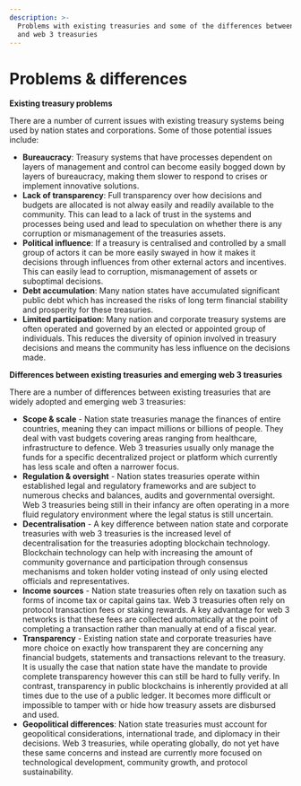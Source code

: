 ```yaml
---
description: >-
  Problems with existing treasuries and some of the differences between existing
  and web 3 treasuries
---
```


# Problems & differences

**Existing treasury problems**

There are a number of current issues with existing treasury systems being used by nation states and corporations. Some of those potential issues include:

* **Bureaucracy**: Treasury systems that have processes dependent on layers of management and control can become easily bogged down by layers of bureaucracy, making them slower to respond to crises or implement innovative solutions.
* **Lack of transparency**: Full transparency over how decisions and budgets are allocated is not alway easily and readily available to the community. This can lead to a lack of trust in the systems and processes being used and lead to speculation on whether there is any corruption or mismanagement of the treasuries assets.
* **Political influence**: If a treasury is centralised and controlled by a small group of actors it can be more easily swayed in how it makes it decisions through influences from other external actors and incentives. This can easily lead to corruption, mismanagement of assets or suboptimal decisions.
* **Debt accumulation**: Many nation states have accumulated significant public debt which has increased the risks of long term financial stability and prosperity for these treasuries.
* **Limited participation**: Many nation and corporate treasury systems are often operated and governed by an elected or appointed group of individuals. This reduces the diversity of opinion involved in treasury decisions and means the community has less influence on the decisions made.



**Differences between existing treasuries and emerging web 3 treasuries**

There are a number of differences between existing treasuries that are widely adopted and emerging web 3 treasuries:

* **Scope & scale** - Nation state treasuries manage the finances of entire countries, meaning they can impact millions or billions of people. They deal with vast budgets covering areas ranging from healthcare, infrastructure to defence. Web 3 treasuries usually only manage the funds for a specific decentralized project or platform which currently has less scale and often a narrower focus.
* **Regulation & oversight** - Nation states treasuries operate within established legal and regulatory frameworks and are subject to numerous checks and balances, audits and governmental oversight. Web 3 treasuries being still in their infancy are often operating in a more fluid regulatory environment where the legal status is still uncertain.
* **Decentralisation** - A key difference between nation state and corporate treasuries with web 3 treasuries is the increased level of decentralisation for the treasuries adopting blockchain technology. Blockchain technology can help with increasing the amount of community governance and participation through consensus mechanisms and token holder voting instead of only using elected officials and representatives.
* **Income sources** - Nation state treasuries often rely on taxation such as forms of income tax or capital gains tax. Web 3 treasuries often rely on protocol transaction fees or staking rewards. A key advantage for web 3 networks is that these fees are collected automatically at the point of completing a transaction rather than manually at end of a fiscal year.
* **Transparency** - Existing nation state and corporate treasuries have more choice on exactly how transparent they are concerning any financial budgets, statements and transactions relevant to the treasury. It is usually the case that nation state have the mandate to provide complete transparency however this can still be hard to fully verify. In contrast, transparency in public blockchains is inherently provided at all times due to the use of a public ledger. It becomes more difficult or impossible to tamper with or hide how treasury assets are disbursed and used.
* **Geopolitical differences**: Nation state treasuries must account for geopolitical considerations, international trade, and diplomacy in their decisions. Web 3 treasuries, while operating globally, do not yet have these same concerns and instead are currently more focused on technological development, community growth, and protocol sustainability.
